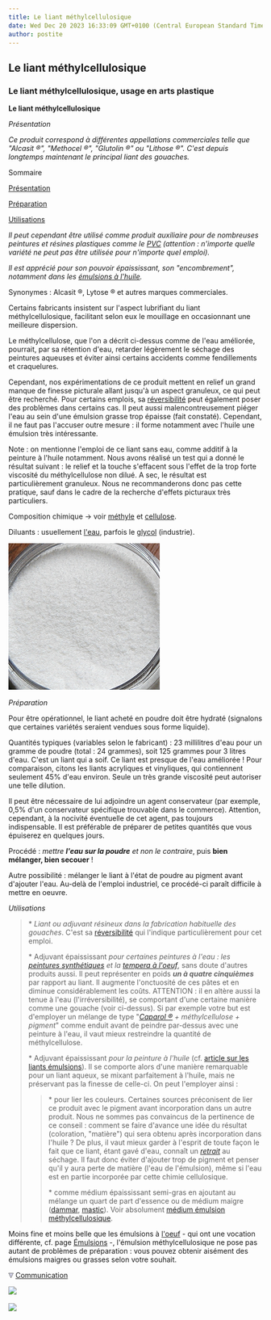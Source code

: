 ```yaml
---
title: Le liant méthylcellulosique
date: Wed Dec 20 2023 16:33:09 GMT+0100 (Central European Standard Time)
author: postite
---
```


## Le liant méthylcellulosique
### Le liant méthylcellulosique, usage en arts plastique
 **Le liant méthylcellulosique**  

_Présentation_

_Ce produit correspond à différentes appellations commerciales telle que "Alcasit ®", "Methocel ®", "Glutolin ®" ou "Lithose ®". C'est depuis longtemps maintenant le principal liant des gouaches._

Sommaire

[Présentation](methylcellulosiqueliant.html#presentation)

[Préparation](methylcellulosiqueliant.html#preparation)

[Utilisations](methylcellulosiqueliant.html#utilisations)

_Il peut cependant être utilisé comme produit auxiliaire pour de nombreuses peintures et résines plastiques comme le [PVC](pvc.html) (attention : n'importe quelle variété ne peut pas être utilisée pour n'importe quel emploi)._

_Il est apprécié pour son pouvoir épaississant, son "encombrement", notamment dans les [émulsions à l'huile](mediumhuilemethylcell.html)._

Synonymes : Alcasit ®, Lytose ® et autres marques commerciales. 

Certains fabricants insistent sur l'aspect lubrifiant du liant méthylcellulosique, facilitant selon eux le mouillage en occasionnant une meilleure dispersion.

Le méthylcellulose, que l'on a décrit ci-dessus comme de l'eau améliorée, pourrait, par sa rétention d'eau, retarder légèrement le séchage des peintures aqueuses et éviter ainsi certains accidents comme fendillements et craquelures.

Cependant, nos expérimentations de ce produit mettent en relief un grand manque de finesse picturale allant jusqu'à un aspect granuleux, ce qui peut être recherché. Pour certains emplois, sa [réversibilité](liants.html#reversibilite) peut également poser des problèmes dans certains cas. Il peut aussi malencontreusement piéger l'eau au sein d'une émulsion grasse trop épaisse (fait constaté). Cependant, il ne faut pas l'accuser outre mesure : il forme notamment avec l'huile une émulsion très intéressante.

Note : on mentionne l'emploi de ce liant sans eau, comme additif à la peinture à l'huile notamment. Nous avons réalisé un test qui a donné le résultat suivant : le relief et la touche s'effacent sous l'effet de la trop forte viscosité du méthylcellulose non dilué. A sec, le résultat est particulièrement granuleux. Nous ne recommanderons donc pas cette pratique, sauf dans le cadre de la recherche d'effets picturaux très particuliers.

Composition chimique -> voir [méthyle](methyle.html) et [cellulose](cellulose.html).

Diluants : usuellement [l'eau](eau.html), parfois le [glycol](glycol.html) (industrie).

![](images/methylcelluloseversionweb.jpg)

_Préparation_

Pour être opérationnel, le liant acheté en poudre doit être hydraté (signalons que certaines variétés seraient vendues sous forme liquide).

Quantités typiques (variables selon le fabricant) : 23 millilitres d'eau pour un gramme de poudre (total : 24 grammes), soit 125 grammes pour 3 litres d'eau. C'est un liant qui a soif. Ce liant est presque de l'eau améliorée ! Pour comparaison, citons les liants acryliques et vinyliques, qui contiennent seulement 45% d'eau environ. Seule un très grande viscosité peut autoriser une telle dilution.

Il peut être nécessaire de lui adjoindre un agent conservateur (par exemple, 0,5% d'un conservateur spécifique trouvable dans le commerce). Attention, cependant, à la nocivité éventuelle de cet agent, pas toujours indispensable. Il est préférable de préparer de petites quantités que vous épuiserez en quelques jours.

Procédé : _mettre **l'eau sur la poudre** et non le contraire_, puis **bien mélanger, bien secouer** !

Autre possibilité : mélanger le liant à l'état de poudre au pigment avant d'ajouter l'eau. Au-delà de l'emploi industriel, ce procédé-ci paraît difficile à mettre en oeuvre.

_Utilisations_

> \* _Liant ou adjuvant résineux dans la fabrication habituelle des gouaches_. C'est sa [réversibilité](liants.html#reversibilite) qui l'indique particulièrement pour cet emploi.
> 
> \* Adjuvant épaississant _pour certaines peintures à l'eau : les [peintures synthétiques](liantssynthetiques.html) et la [tempera à l'oeuf](oeuf.html)_, sans doute d'autres produits aussi. Il peut représenter en poids _**un à quatre cinquièmes**_ par rapport au liant. Il augmente l'onctuosité de ces pâtes et en diminue considérablement les coûts. ATTENTION : il en altère aussi la tenue à l'eau (l'irréversibilité), se comportant d'une certaine manière comme une gouache (voir ci-dessus). Si par exemple votre but est d'employer un mélange de type "_[Caparol ®](caparol.html) + méthylcellulose + pigment_" comme enduit avant de peindre par-dessus avec une peinture à l'eau, il vaut mieux restreindre la quantité de méthylcellulose.
> 
> \* Adjuvant épaississant _pour la peinture à l'huile_ (cf. [article sur les liants émulsions](liantsemulsions.html#emulsionhuileliantmethylcellulosique)). Il se comporte alors d'une manière remarquable pour un liant aqueux, se mixant parfaitement à l'huile, mais ne préservant pas la finesse de celle-ci. On peut l'employer ainsi :
> 
> > \* pour lier les couleurs. Certaines sources préconisent de lier ce produit avec le pigment avant incorporation dans un autre produit. Nous ne sommes pas convaincus de la pertinence de ce conseil : comment se faire d'avance une idée du résultat (coloration, "matière") qui sera obtenu après incorporation dans l'huile ? De plus, il vaut mieux garder à l'esprit de toute façon le fait que ce liant, étant gavé d'eau, connaît un _[retrait](retrait.html)_ au séchage. Il faut donc éviter d'ajouter trop de pigment et penser qu'il y aura perte de matière (l'eau de l'émulsion), même si l'eau est en partie incorporée par cette chimie cellulosique.
> > 
> > \* comme médium épaississant semi-gras en ajoutant au mélange un quart de part d'essence ou de médium maigre ([dammar](mediumdammar.html), [mastic](mediummastic.html)). Voir absolument [médium émulsion méthylcellulosique](mediumhuilemethylcell.html).

Moins fine et moins belle que les émulsions à [l'oeuf](oeuf.html) - qui ont une vocation différente, cf. page [Émulsions](liantsemulsions.html#emulsionhuileliantaloeuf) -, l'émulsion méthylcellulosique ne pose pas autant de problèmes de préparation : vous pouvez obtenir aisément des émulsions maigres ou grasses selon votre souhait.



![](images/flechebas.gif) [Communication](http://www.artrealite.com/annonceurs.htm) 

[![](https://cbonvin.fr/sites/regie.artrealite.com/visuels/campagne1.png)](index-2.html#20131014)

![](https://cbonvin.fr/sites/regie.artrealite.com/visuels/campagne2.png)